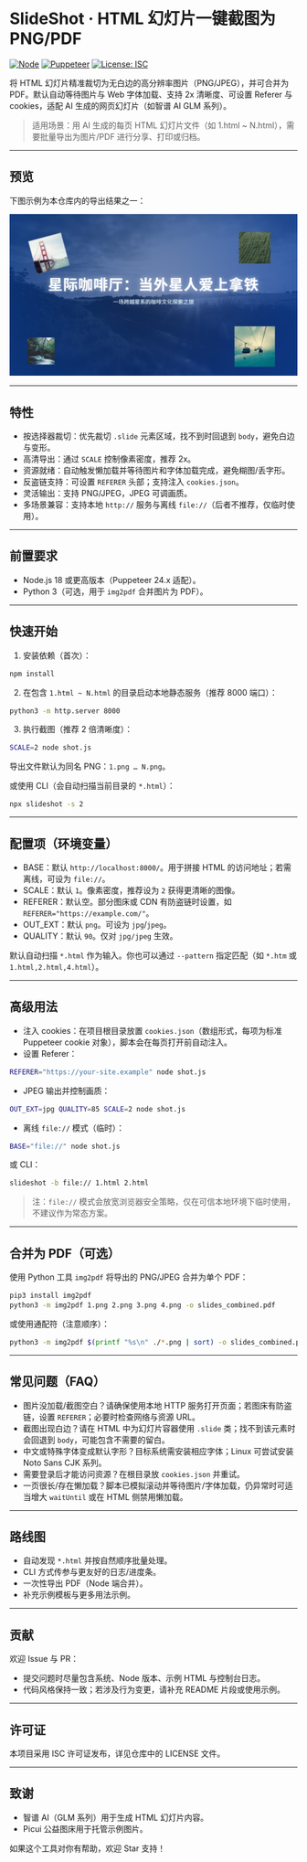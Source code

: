 # SlideShot · HTML 幻灯片一键截图为 PNG/PDF

[![Node](https://img.shields.io/badge/node-%3E=18.0-brightgreen)](https://nodejs.org)
[![Puppeteer](https://img.shields.io/badge/puppeteer-24.x-40B5A4)](https://pptr.dev/)
[![License: ISC](https://img.shields.io/badge/License-ISC-blue.svg)](./LICENSE)

将 HTML 幻灯片精准裁切为无白边的高分辨率图片（PNG/JPEG），并可合并为 PDF。默认自动等待图片与 Web 字体加载、支持 2x 清晰度、可设置 Referer 与 cookies，适配 AI 生成的网页幻灯片（如智谱 AI GLM 系列）。

> 适用场景：用 AI 生成的每页 HTML 幻灯片文件（如 1.html ~ N.html），需要批量导出为图片/PDF 进行分享、打印或归档。

---

## 预览

下图示例为本仓库内的导出结果之一：

![sample](./1.png)

---

## 特性

- 按选择器裁切：优先裁切 `.slide` 元素区域，找不到时回退到 `body`，避免白边与变形。
- 高清导出：通过 `SCALE` 控制像素密度，推荐 2x。
- 资源就绪：自动触发懒加载并等待图片和字体加载完成，避免糊图/丢字形。
- 反盗链支持：可设置 `REFERER` 头部；支持注入 `cookies.json`。
- 灵活输出：支持 PNG/JPEG，JPEG 可调画质。
- 多场景兼容：支持本地 `http://` 服务与离线 `file://`（后者不推荐，仅临时使用）。

---

## 前置要求

- Node.js 18 或更高版本（Puppeteer 24.x 适配）。
- Python 3（可选，用于 `img2pdf` 合并图片为 PDF）。

---

## 快速开始

1) 安装依赖（首次）：

```bash
npm install
```

2) 在包含 `1.html ~ N.html` 的目录启动本地静态服务（推荐 8000 端口）：

```bash
python3 -m http.server 8000
```

3) 执行截图（推荐 2 倍清晰度）：

```bash
SCALE=2 node shot.js
```

导出文件默认为同名 PNG：`1.png … N.png`。

或使用 CLI（会自动扫描当前目录的 `*.html`）：

```bash
npx slideshot -s 2
```

---

## 配置项（环境变量）

- BASE：默认 `http://localhost:8000/`。用于拼接 HTML 的访问地址；若需离线，可设为 `file://`。
- SCALE：默认 `1`。像素密度，推荐设为 `2` 获得更清晰的图像。
- REFERER：默认空。部分图床或 CDN 有防盗链时设置，如 `REFERER="https://example.com/"`。
- OUT_EXT：默认 `png`。可设为 `jpg`/`jpeg`。
- QUALITY：默认 `90`。仅对 `jpg/jpeg` 生效。

默认自动扫描 `*.html` 作为输入。你也可以通过 `--pattern` 指定匹配（如 `*.htm` 或 `1.html,2.html,4.html`）。

---

## 高级用法

- 注入 cookies：在项目根目录放置 `cookies.json`（数组形式，每项为标准 Puppeteer cookie 对象），脚本会在每页打开前自动注入。
- 设置 Referer：

```bash
REFERER="https://your-site.example" node shot.js
```

- JPEG 输出并控制画质：

```bash
OUT_EXT=jpg QUALITY=85 SCALE=2 node shot.js
```

- 离线 `file://` 模式（临时）：

```bash
BASE="file://" node shot.js
```

或 CLI：

```bash
slideshot -b file:// 1.html 2.html
```

> 注：`file://` 模式会放宽浏览器安全策略，仅在可信本地环境下临时使用，不建议作为常态方案。

---

## 合并为 PDF（可选）

使用 Python 工具 `img2pdf` 将导出的 PNG/JPEG 合并为单个 PDF：

```bash
pip3 install img2pdf
python3 -m img2pdf 1.png 2.png 3.png 4.png -o slides_combined.pdf
```

或使用通配符（注意顺序）：

```bash
python3 -m img2pdf $(printf "%s\n" ./*.png | sort) -o slides_combined.pdf
```

---

## 常见问题（FAQ）

- 图片没加载/截图空白？请确保使用本地 HTTP 服务打开页面；若图床有防盗链，设置 `REFERER`；必要时检查网络与资源 URL。
- 截图出现白边？请在 HTML 中为幻灯片容器使用 `.slide` 类；找不到该元素时会回退到 `body`，可能包含不需要的留白。
- 中文或特殊字体变成默认字形？目标系统需安装相应字体；Linux 可尝试安装 Noto Sans CJK 系列。
- 需要登录后才能访问资源？在根目录放 `cookies.json` 并重试。
- 一页很长/存在懒加载？脚本已模拟滚动并等待图片/字体加载，仍异常时可适当增大 `waitUntil` 或在 HTML 侧禁用懒加载。

---

## 路线图

- 自动发现 `*.html` 并按自然顺序批量处理。
- CLI 方式传参与更友好的日志/进度条。
- 一次性导出 PDF（Node 端合并）。
- 补充示例模板与更多用法示例。

---

## 贡献

欢迎 Issue 与 PR：

- 提交问题时尽量包含系统、Node 版本、示例 HTML 与控制台日志。
- 代码风格保持一致；若涉及行为变更，请补充 README 片段或使用示例。

---

## 许可证

本项目采用 ISC 许可证发布，详见仓库中的 LICENSE 文件。

---

## 致谢

- 智谱 AI（GLM 系列）用于生成 HTML 幻灯片内容。
- Picui 公益图床用于托管示例图片。

如果这个工具对你有帮助，欢迎 Star 支持！

